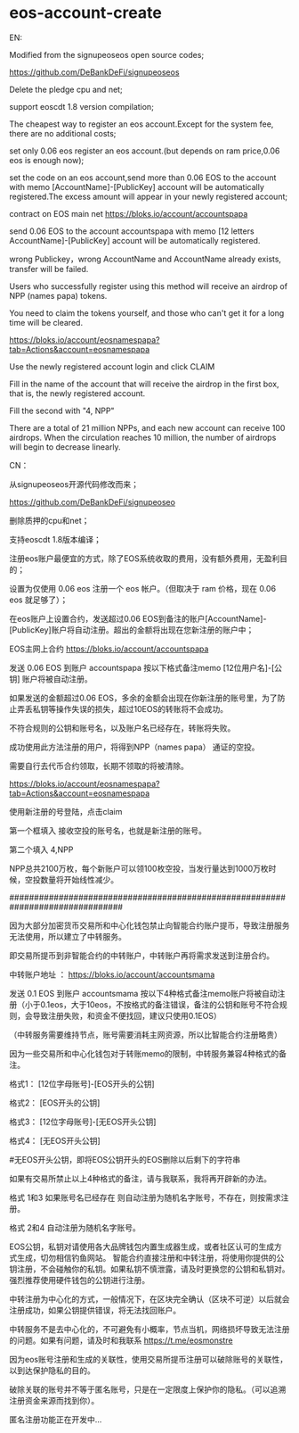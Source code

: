 # eos-account-create

EN:

Modified from the signupeoseos open source codes;

https://github.com/DeBankDeFi/signupeoseos

Delete the pledge cpu and net;

support eoscdt 1.8 version compilation;

The cheapest way to register an eos account.Except for the system fee, there are no additional costs;

set only 0.06 eos register an eos account.(but depends on ram price,0.06 eos is enough now);

set the code on an eos account,send more than 0.06 EOS to the account with memo [AccountName]-[PublicKey] account will be automatically registered.The excess amount will appear in your newly registered account;

contract on EOS main net https://bloks.io/account/accountspapa

send  0.06 EOS to the account accountspapa with memo [12 letters AccountName]-[PublicKey] account will be automatically registered.

wrong Publickey，wrong AccountName and AccountName already exists, transfer will be failed.

Users who successfully register using this method will receive an airdrop of NPP (names papa) tokens.

You need to claim the tokens yourself, and those who can't get it for a long time will be cleared.

https://bloks.io/account/eosnamespapa?tab=Actions&account=eosnamespapa

Use the newly registered account login and click CLAIM

Fill in the name of the account that will receive the airdrop in the first box, that is, the newly registered account.

Fill the second with  "4, NPP"

There are a total of 21 million NPPs, and each new account can receive 100 airdrops. When the circulation reaches 10 million, the number of airdrops will begin to decrease linearly.

CN：

从signupeoseos开源代码修改而来；

https://github.com/DeBankDeFi/signupeoseo

删除质押的cpu和net；

支持eoscdt 1.8版本编译；

注册eos账户最便宜的方式，除了EOS系统收取的费用，没有额外费用，无盈利目的；

设置为仅使用 0.06 eos 注册一个 eos 帐户。（但取决于 ram 价格，现在 0.06 eos 就足够了）；

在eos账户上设置合约，发送超过0.06 EOS到备注的账户[AccountName]-[PublicKey]账户将自动注册。超出的金额将出现在您新注册的账户中；

EOS主网上合约 https://bloks.io/account/accountspapa

发送 0.06 EOS 到账户 accountspapa 按以下格式备注memo [12位用户名]-[公钥] 账户将被自动注册。

如果发送的金额超过0.06 EOS，多余的金额会出现在你新注册的账号里，为了防止弄丢私钥等操作失误的损失，超过10EOS的转账将不会成功。

不符合规则的公钥和账号名，以及账户名已经存在，转账将失败。

成功使用此方法注册的用户，将得到NPP（names papa） 通证的空投。

需要自行去代币合约领取，长期不领取的将被清除。

https://bloks.io/account/eosnamespapa?tab=Actions&account=eosnamespapa

使用新注册的号登陆，点击claim

第一个框填入  接收空投的账号名，也就是新注册的账号。

第二个填入    4,NPP

NPP总共2100万枚，每个新账户可以领100枚空投，当发行量达到1000万枚时候，空投数量将开始线性减少。

###############################################################################

因为大部分加密货币交易所和中心化钱包禁止向智能合约账户提币，导致注册服务无法使用，所以建立了中转服务。

即交易所提币到非智能合约的中转账户，中转账户再将需求发送到注册合约。

中转账户地址 ： https://bloks.io/account/accountsmama

发送 0.1 EOS 到账户 accountsmama 按以下4种格式备注memo账户将被自动注册（小于0.1eos，大于10eos，不按格式的备注错误，备注的公钥和账号不符合规则，会导致注册失败，和资金不便找回，建议只使用0.1EOS）

（中转服务需要维持节点，账号需要消耗主网资源，所以比智能合约注册略贵）

因为一些交易所和中心化钱包对于转账memo的限制，中转服务兼容4种格式的备注。

格式1： [12位字母账号]-[EOS开头的公钥] 

格式2： [EOS开头的公钥]

格式3： [12位字母账号]-[无EOS开头公钥]           

格式4： [无EOS开头公钥]                      

#无EOS开头公钥，即将EOS公钥开头的EOS删除以后剩下的字符串

如果有交易所禁止以上4种格式的备注，请与我联系，我将再开辟新的办法。

格式 1和3  如果账号名已经存在 则自动注册为随机名字账号，不存在，则按需求注册。

格式 2和4  自动注册为随机名字账号。

EOS公钥，私钥对请使用各大品牌钱包内置生成器生成，或者社区认可的生成方式生成，切勿相信钓鱼网站。 智能合约直接注册和中转注册，将使用你提供的公钥注册，不会碰触你的私钥。如果私钥不慎泄露，请及时更换您的公钥和私钥对。强烈推荐使用硬件钱包的公钥进行注册。

中转注册为中心化的方式，一般情况下，在区块完全确认（区块不可逆）以后就会注册成功，如果公钥提供错误，将无法找回账户。

中转服务不是去中心化的，不可避免有小概率，节点当机，网络损坏导致无法注册的问题。如果有问题，请及时和我联系 https://t.me/eosmonstre

因为eos账号注册和生成的关联性，使用交易所提币注册可以破除账号的关联性，以到达保护隐私的目的。

破除关联的账号并不等于匿名账号，只是在一定限度上保护你的隐私。（可以追溯注册资金来源而找到你）。

匿名注册功能正在开发中...

